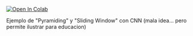 [![Open In Colab](https://colab.research.google.com/assets/colab-badge.svg)](https://colab.research.google.com/github/Jonarod/Bootcamp-Inteligencia-Artificial-Women-Who-Code-Medellin/blob/master/semana%204/CNN%20deteccion/Pyramiding%20and%20sliding%20windows/Pyramiding_and_sliding_windows.ipynb)

Ejemplo de "Pyramiding" y "Sliding Window" con CNN (mala idea... pero permite ilustrar para educacion)

